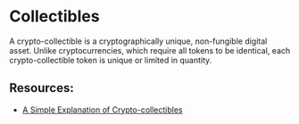 # Collectibles

A crypto-collectible is a cryptographically unique, non-fungible digital asset. Unlike cryptocurrencies, which require all tokens to be identical, each crypto-collectible token is unique or limited in quantity.

## Resources:

* [A Simple Explanation of Crypto-collectibles](https://medium.com/crypto-simplified/a-simple-explanation-of-crypto-collectibles-8674c4527bd1)

